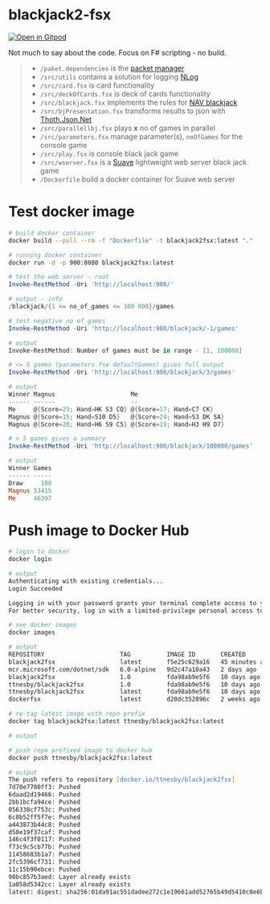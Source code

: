 # blackjack2-fsx

[![Open in Gitpod](https://gitpod.io/button/open-in-gitpod.svg)](https://gitpod.io/#https://github.com/ttnesby/blackjack2-fsx)

Not much to say about the code. Focus on F# scripting - no build.

> - `/paket.dependencies` is the [packet manager](https://fsprojects.github.io/Paket/)
> - `/src/utils` contains a solution for logging [NLog](https://nlog-project.org/)
> - `/src/card.fsx` is card functionality
> - `/src/deckOfCards.fsx` is deck of cards functionality
> - `/src/blackjack.fsx` implements the rules for [NAV blackjack](http://nav-deckofcards.herokuapp.com/#/)
> - `/src/bjPresentation.fsx` transforms results to json with [Thoth.Json.Net](https://thoth-org.github.io/Thoth.Json/)
> - `/src/parallellbj.fsx` plays **x** no of games in parallel
> - `/src/parameters.fsx` manage parameter(s), `noOfGames` for the console game
> - `/src/play.fsx` is console black jack game
> - `/src/wserver.fsx` is a [Suave](https://suave.io/) lightweight web server black jack game
> - `/Dockerfile` build a docker container for Suave web server 

# Test docker image
```zsh
# build docker container
docker build --pull --rm -f "Dockerfile" -t blackjack2fsx:latest "."

# running docker container
docker run -d -p 900:8080 blackjack2fsx:latest
```
```powershell
# test the web server - root
Invoke-RestMethod -Uri 'http://localhost:900/'

# output - info
/blackjack/{1 <= no_of_games <= 100 000}/games

# test negative no of games
Invoke-RestMethod -Uri 'http://localhost:900/blackjack/-1/games'

# output
Invoke-RestMethod: Number of games must be in range - [1, 100000]

# <= 5 games (parameters.fsx defaultGames) gives full output
Invoke-RestMethod -Uri 'http://localhost:900/blackjack/3/games'

# output
Winner Magnus                     Me
------ ------                     --
Me     @{Score=23; Hand=HK S3 CQ} @{Score=17; Hand=C7 CK}
Magnus @{Score=15; Hand=S10 D5}   @{Score=24; Hand=S3 DK SA}
Magnus @{Score=20; Hand=H6 S9 C5} @{Score=19; Hand=H3 H9 D7}

# > 5 games gives a summary
Invoke-RestMethod -Uri 'http://localhost:900/blackjack/100000/games'

# output
Winner Games
------ -----
Draw     188
Magnus 53415
Me     46397
```
# Push image to Docker Hub

```zsh
# login to docker
docker login

# output
Authenticating with existing credentials...
Login Succeeded

Logging in with your password grants your terminal complete access to your account.
For better security, log in with a limited-privilege personal access token. Learn more at https://docs.docker.com/go/access-tokens/

# see docker images
docker images

# output
REPOSITORY                     TAG          IMAGE ID       CREATED          SIZE
blackjack2fsx                  latest       f5e25c629a16   45 minutes ago   666MB
mcr.microsoft.com/dotnet/sdk   6.0-alpine   9d2c47a10a43   2 days ago       579MB
blackjack2fsx                  1.0          fda98ab9e5f6   10 days ago      665MB
ttnesby/blackjack2fsx          1.0          fda98ab9e5f6   10 days ago      665MB
ttnesby/blackjack2fsx          latest       fda98ab9e5f6   10 days ago      665MB
dockerfsx                      latest       d20dc352896c   2 weeks ago      578MB

# re-tag latest image with repo prefix
docker tag blackjack2fsx:latest ttnesby/blackjack2fsx:latest

# output

# push repo prefixed image to docker hub
docker push ttnesby/blackjack2fsx:latest

# output
The push refers to repository [docker.io/ttnesby/blackjack2fsx]
7d70e7700ff3: Pushed
6daad2d19466: Pushed
2bb1bcfa94ce: Pushed
056338cf753c: Pushed
6c8b52ff5f7e: Pushed
a443873b44c8: Pushed
d50e19f37caf: Pushed
146c4f3f0117: Pushed
f73c9c5cb77b: Pushed
11458683b1a7: Pushed
2fc5396cf731: Pushed
11c15b90ebce: Pushed
98bc857b3aed: Layer already exists
1a058d5342cc: Layer already exists
latest: digest: sha256:01da91ac551dadee272c1e19661add52765b49d5410c8e6b4dce9dda258e0e6b size: 3260
```
